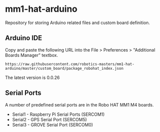 # mm1-hat-arduino
Repository for storing Arduino related files and custom board definition.


## Arduino IDE

Copy and paste the following URL into the File > Preferences > "Additional Boards Manager" textbox.

```
https://raw.githubusercontent.com/robotics-masters/mm1-hat-arduino/master/custom_board/package_robohat_index.json
```

The latest version is 0.0.26

## Serial Ports

A number of predefined serial ports are in the Robo HAT MM1 M4 boards.

- Serial1 - Raspberry Pi Serial Ports (SERCOM1)
- Serial2 - GPS Serial Port (SERCOM5)
- Serial3 - GROVE Serial Port (SERCOM0)


